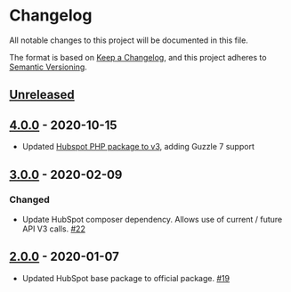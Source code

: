 # Changelog
All notable changes to this project will be documented in this file.

The format is based on [Keep a Changelog](https://keepachangelog.com/en/1.0.0/),
and this project adheres to [Semantic Versioning](https://semver.org/spec/v2.0.0.html).

## [Unreleased]

## [4.0.0] - 2020-10-15

- Updated [Hubspot PHP package to v3](https://github.com/HubSpot/hubspot-php/compare/v2.0.6...v3.0.0), adding Guzzle 7 support 

## [3.0.0] - 2020-02-09

### Changed
- Update HubSpot composer dependency. Allows use of current / future API V3 calls. [#22]

## [2.0.0] - 2020-01-07

- Updated HubSpot base package to official package. [#19]



[Unreleased]:https://github.com/zanysoft/laravel-hubspot/compare/v2.0.0...HEAD
[2.0.0]:https://github.com/zanysoft/laravel-hubspot/compare/2.0.0...1.3.0
[3.0.0]:https://github.com/zanysoft/laravel-hubspot/compare/3.0.0...2.0.0
[4.0.0]:https://github.com/zanysoft/laravel-hubspot/compare/4.0.0...3.0.0

[#19]: https://github.com/zanysoft/laravel-hubspot/pull/19
[#22]: https://github.com/zanysoft/laravel-hubspot/pull/22
